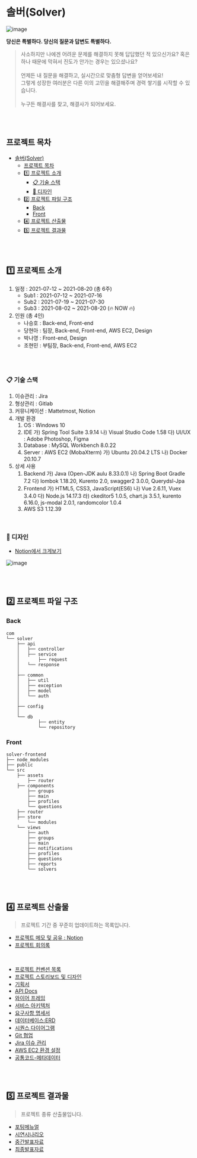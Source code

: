 # 솔버(Solver)

![image](https://user-images.githubusercontent.com/45550607/127493916-e2f4d237-272a-439f-903c-a66ea4261788.png)

**당신은 특별하다. 당신의 질문과 답변도 특별하다.**
> 사소하지만 나에겐 어려운 문제를 해결하지 못해 답답했던 적 있으신가요? 혹은 하나 때문에 막혀서 진도가 안가는 경우는 있으셨나요?<br><br>
> 언제든 내 질문을 해결하고, 실시간으로 맞춤형 답변을 얻어보세요!<br>
> 그렇게 성장한 여러분은 다른 이의 고민을 해결해주며 경력 쌓기를 시작할 수 있습니다. <br><br>
> 누구든 해결사를 찾고, 해결사가 되어보세요.

<br><br>

## 프로젝트 목차
- [솔버(Solver)](#솔버solver)
	- [프로젝트 목차](#프로젝트-목차)
	- [1️⃣ 프로젝트 소개](#1️⃣-프로젝트-소개)
		- [📋 기술 스택](#-기술-스택)
		- [🎨 디자인](#-디자인)
	- [2️⃣ 프로젝트 파일 구조](#2️⃣-프로젝트-파일-구조)
		- [Back](#back)
		- [Front](#front)
	- [4️⃣ 프로젝트 산출물](#4️⃣-프로젝트-산출물)
	- [5️⃣ 프로젝트 결과물](#5️⃣-프로젝트-결과물)

<br><br>

## 1️⃣ 프로젝트 소개

1. 일정 : 2021-07-12 ~ 2021-08-20 (총 6주)
   - Sub1 : 2021-07-12 ~ 2021-07-16
   - Sub2 : 2021-07-19 ~ 2021-07-30
   - Sub3 : 2021-08-02 ~ 2021-08-20 (🔥 NOW 🔥)
2. 인원 (총 4인)
	 - 나승호 : Back-end, Front-end
	 - 당현아 : 팀장, Back-end, Front-end, AWS EC2, Design
	 - 박나영 : Front-end, Design
	 - 조현민 : 부팀장, Back-end, Front-end, AWS EC2

<br><br>

### 📋 기술 스택

1. 이슈관리 : Jira
2. 형상관리 : Gitlab
3. 커뮤니케이션 : Mattetmost, Notion
4. 개발 환경
	1) OS : Windows 10
	2) IDE
		가) Spring Tool Suite 3.9.14 
		나) Visual Studio Code 1.58
		다) UI/UX : Adobe Photoshop, Figma
	3) Database : MySQL Workbench 8.0.22
	4) Server : AWS EC2 (MobaXterm)
		가) Ubuntu 20.04.2 LTS
		나) Docker 20.10.7
5. 상세 사용
	1) Backend
		가) Java (Open-JDK aulu 8.33.0.1)
		나) Spring Boot Gradle 7.2
		다) lombok 1.18.20, Kurento 2.0, swagger2 3.0.0, Querydsl-Jpa
	2) Frontend
		가) HTML5, CSS3, JavaScript(ES6)
		나) Vue 2.6.11, Vuex 3.4.0
		다) Node.js 14.17.3
		라) ckeditor5 1.0.5, chart.js 3.5.1, kurento 6.16.0, js-modal 2.0.1, randomcolor 1.0.4
	3) AWS S3 1.12.39

<br>

### 🎨 디자인
- [Notion에서 크게보기](https://www.notion.so/danghyeona/6369d09c85a243a299d7402a2e4d8944)

![image](https://user-images.githubusercontent.com/45550607/127514001-020a11cc-e660-476f-8a09-7137fdec219f.png)

<br><br>

## 2️⃣ 프로젝트 파일 구조

### Back

```
com
└── solver
	├── api
	│   ├── controller
	│   ├── service
	│		├── request
	│   └── response
	│
	├── common
	│   ├── util
	│   ├── exception
	│   ├── model
	│   └── auth
	│
	├── config
	│
	└── db
			├── entity
			└── repository
```

### Front

```
solver-frontend
├── node_modules
├── public
└── src
	├── assets
     	├── router
	├── components
		├── groups
		├── main
		├── profiles
		└── questions
	├── router
	├── store
		└── modules
	└── views
		├── auth
		├── groups
		├── main
		├── notifications
		├── profiles
		├── questions
		├── reports
		└── solvers
```

<br><br>

## 4️⃣ 프로젝트 산출물
> 프로젝트 기간 중 꾸준히 업데이트하는 목록입니다.
- [프로젝트 메모 및 공유 : Notion](https://danghyeona.notion.site/Solver-1b2691348e2d4334a4deb5699167ef59)
- [프로젝트 회의록](./docs/회의록.md)

<br>

- [프로젝트 컨벤션 목록](./docs/컨벤션목록.md)
- [프로젝트 스토리보드 및 디자인](./docs/디자인스토리보드.md)
- [기획서](./docs/기획서.md)
- [API Docs](https://www.notion.so/danghyeona/API-961534ee05374f65ad6fb75d55167f65)
- [와이어 프레임](./docs/와이어프레임.md)
- [서비스 아키텍처](./docs/아키텍처.md)
- [요구사항 명세서](./docs/요구사항명세서.md)
- [데이터베이스:ERD](./docs/데이터베이스.md)
- [시퀀스 다이어그램](./docs/시퀀스다이어그램.md)
- [Git 협업](./docs/Git-관리.md)
- [Jira 이슈 관리](./docs/Jira-이슈-관리.md)
- [AWS EC2 환경 설정](./docs/AWS-EC2.md)
- [공통코드-메타데이터](./docs/공통코드-메타데이터.md)


<br><br>

## 5️⃣ 프로젝트 결과물
> 프로젝트 종류 산출물입니다.

- [포팅메뉴얼](./exec/공통PJT_서울5반_A507_포팅메뉴얼.pdf)
- [시연시나리오](./exec/공통_PJT_서울5반_A507_시연시나리오.pdf)
- [중간발표자료](./pt/[중간]%20공통_PJT_서울5반_A507.pdf)
- [최종발표자료](./pt/[최종]%20공통_PJT_서울5반_A507.pdf)
